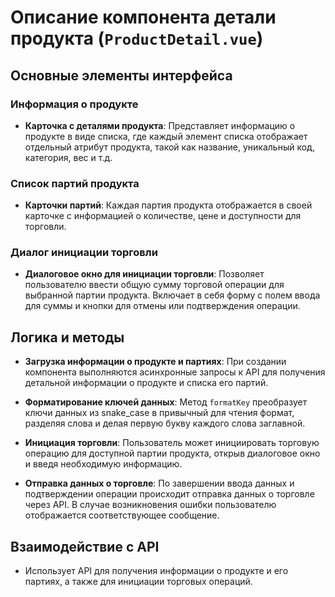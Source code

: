 # Описание компонента детали продукта (`ProductDetail.vue`)

## Основные элементы интерфейса

### Информация о продукте

- **Карточка с деталями продукта**: Представляет информацию о продукте в виде списка, где каждый элемент списка
  отображает отдельный атрибут продукта, такой как название, уникальный код, категория, вес и т.д.

### Список партий продукта

- **Карточки партий**: Каждая партия продукта отображается в своей карточке с информацией о количестве, цене и
  доступности для торговли.

### Диалог инициации торговли

- **Диалоговое окно для инициации торговли**: Позволяет пользователю ввести общую сумму торговой операции для выбранной
  партии продукта. Включает в себя форму с полем ввода для суммы и кнопки для отмены или подтверждения операции.

## Логика и методы

- **Загрузка информации о продукте и партиях**: При создании компонента выполняются асинхронные запросы к API для
  получения детальной информации о продукте и списка его партий.

- **Форматирование ключей данных**: Метод `formatKey` преобразует ключи данных из snake_case в привычный для чтения
  формат, разделяя слова и делая первую букву каждого слова заглавной.

- **Инициация торговли**: Пользователь может инициировать торговую операцию для доступной партии продукта, открыв
  диалоговое окно и введя необходимую информацию.

- **Отправка данных о торговле**: По завершении ввода данных и подтверждении операции происходит отправка данных о
  торговле через API. В случае возникновения ошибки пользователю отображается соответствующее сообщение.

## Взаимодействие с API

- Использует API для получения информации о продукте и его партиях, а также для инициации торговых операций.